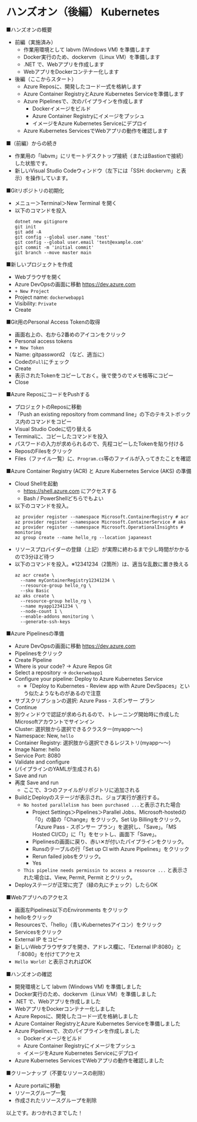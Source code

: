# ハンズオン（後編） Kubernetes

■ハンズオンの概要

- 前編（実施済み）
  - 作業用環境として labvm (Windows VM) を準備します
  - Docker実行のため、dockervm（Linux VM）を準備します
  - .NET で、Webアプリを作成します
  - WebアプリをDockerコンテナー化します
- 後編（ここからスタート）
  - Azure Reposに、開発したコード一式を格納します
  - Azure Container RegistryとAzure Kubernetes Serviceを準備します
  - Azure Pipelinesで、次のパイプラインを作成します
    - Dockerイメージをビルド
    - Azure Container Registryにイメージをプッシュ
    - イメージをAzure Kubernetes Serviceにデプロイ
  - Azure Kubernetes ServicesでWebアプリの動作を確認します

■（前編）からの続き

- 作業用の「labvm」にリモートデスクトップ接続（またはBastionで接続）した状態です。
- 新しいVisual Studio Codeウィンドウ（左下には「SSH: dockervm」と表示）を操作しています。

■Gitリポジトリの初期化

- メニュー＞Terminal＞New Terminal を開く
- 以下のコマンドを投入
  ```
  dotnet new gitignore
  git init
  git add -A
  git config --global user.name 'test'
  git config --global user.email 'test@example.com'
  git commit -m 'initial commit'
  git branch --move master main
  ```

■新しいプロジェクトを作成

- Webブラウザを開く
- Azure DevOpsの画面に移動 https://dev.azure.com
- `+ New Project`
- Project name: `dockerwebapp1`
- Visibility: `Private`
- Create

■Git用のPersonal Access Tokenの取得

- 画面右上の、右から2番めのアイコンをクリック
- Personal access tokens
- `+ New Token`
- Name: gitpassword2 （など、適当に）
- Codeの`Full`にチェック
- Create
- 表示されたTokenをコピーしておく。後で使うのでメモ帳等にコピー
- Close

■Azure ReposにコードをPushする

- プロジェクトのReposに移動
- 「Push an existing repository from command line」の下のテキストボックス内のコマンドをコピー
- Visual Studio Codeに切り替える
- Terminalに、コピーしたコマンドを投入
- パスワードの入力が求められるので、先程コピーしたTokenを貼り付ける
- ReposのFilesをクリック
- Files（ファイル一覧）に、`Program.cs`等のファイルが入ってきたことを確認

■Azure Container Registry (ACR) と Azure Kubernetes Service (AKS) の準備

- Cloud Shellを起動
  - https://shell.azure.com にアクセスする
  - Bash / PowerShellどちらでもよい
- 以下のコマンドを投入。
  ```
  az provider register --namespace Microsoft.ContainerRegistry # acr
  az provider register --namespace Microsoft.ContainerService # aks
  az provider register --namespace Microsoft.OperationalInsights # monitoring
  az group create --name hello_rg --location japaneast
  ```
- リソースプロバイダーの登録（上記）が実際に終わるまで少し時間がかかるので3分ほど待つ
- 以下のコマンドを投入。※12341234（2箇所）は、適当な乱数に置き換える
  ```
  az acr create \
    --name myContainerRegistry12341234 \
    --resource-group hello_rg \
    --sku Basic
  az aks create \
    --resource-group hello_rg \
    --name myapp12341234 \
    --node-count 1 \
    --enable-addons monitoring \
    --generate-ssh-keys
  ```

■Azure Pipelinesの準備

- Azure DevOpsの画面に移動 https://dev.azure.com
- Pipelinesをクリック
- Create Pipeline
- Where is your code? → Azure Repos Git
- Select a repository →  `dockerwebapp1`
- Configure your pipeline: Deploy to Azure Kubernetes Service
  - ※「Deploy to Kubernetes - Review app with Azure DevSpaces」という似たようなものがあるので注意
- サブスクリプションの選択: Azure Pass - スポンサー プラン
- Continue
- 別ウィンドウで認証が求められるので、トレーニング開始時に作成したMicrosoftアカウントでサインイン
- Cluster: 選択肢から選択できるクラスター(myapp～～)
- Namespace: New, `hello`
- Container Registry: 選択肢から選択できるレジストリ(myapp～～)
- Image Name: hello
- Service Port: 8080
- Validate and configure
- (パイプラインのYAMLが生成される)
- Save and run
- 再度 Save and run
  - ここで、3つのファイルがリポジトリに追加される
- BuildとDeployのステージが表示され、ジョブ実行が進行する。
  - `No hosted parallelism has been purchased ...`と表示された場合
    - Project Settings＞Pipelines＞Parallel Jobs、Microsoft-hostedの「0」の脇の「Change」をクリック。Set Up Billingをクリック。「Azure Pass - スポンサー プラン」を選択し、「Save」。「MS Hosted CI/CD」に「1」をセットし、画面下「Save」。
    - Pipelinesの画面に戻り、赤い✕が付いたパイプラインをクリック。
    - Runsのテーブルの行「Set up CI with Azure Pipelines」をクリック
    - Rerun failed jobsをクリック。
    - Yes
  - `This pipeline needs permissin to access a resource ...` と表示された場合は、View, Permit, Permit とクリック。
- Deployステージが正常に完了（緑の丸にチェック）したらOK


■Webアプリへのアクセス

- 画面左Pipelines以下のEnvironments をクリック
- helloをクリック
- Resourcesで、「hello」（青いKubernetesアイコン）をクリック
- Servicesをクリック
- External IP をコピー
- 新しいWebブラウザタブを開き、アドレス欄に、「External IP:8080」と「:8080」を付けてアクセス
- `Hello World!` と表示されればOK

■ハンズオンの確認

- 開発環境として labvm (Windows VM) を準備しました
- Docker実行のため、dockervm（Linux VM）を準備しました
- .NET で、Webアプリを作成しました
- WebアプリをDockerコンテナー化しました
- Azure Reposに、開発したコード一式を格納しました
- Azure Container RegistryとAzure Kubernetes Serviceを準備しました
- Azure Pipelinesで、次のパイプラインを作成しました
  - Dockerイメージをビルド
  - Azure Container Registryにイメージをプッシュ
  - イメージをAzure Kubernetes Serviceにデプロイ
- Azure Kubernetes ServicesでWebアプリの動作を確認しました

■クリーンナップ（不要なリソースの削除）

- Azure portalに移動
- リソースグループ一覧
- 作成されたリソースグループを削除

以上です。おつかれさまでした！
